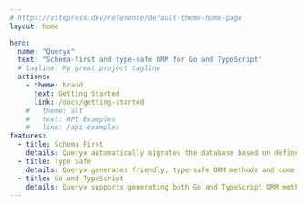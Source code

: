 ```yaml
---
# https://vitepress.dev/reference/default-theme-home-page
layout: home

hero:
  name: "Queryx"
  text: "Schema-first and type-safe ORM for Go and TypeScript"
  # tagline: My great project tagline
  actions:
    - theme: brand
      text: Getting Started
      link: /docs/getting-started
    # - theme: alt
    #   text: API Examples
    #   link: /api-examples
features:
  - title: Schema First
    details: Queryx automatically migrates the database based on defined models in a queryx schema file.
  - title: Type Safe
    details: Queryx generates friendly, type-safe ORM methods and come with autocomplete support and are free from type-related errors.
  - title: Go and TypeScript
    details: Queryx supports generating both Go and TypeScript ORM methods.
---
```

